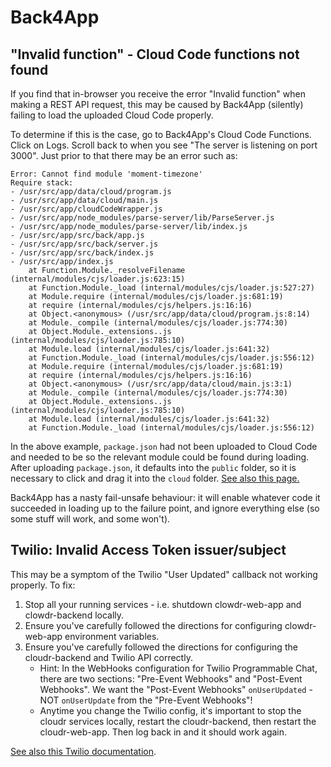 # Back4App

## "Invalid function" - Cloud Code functions not found

If you find that in-browser you receive the error "Invalid function" when making
a REST API request, this may be caused by Back4App (silently) failing to load
the uploaded Cloud Code properly.

To determine if this is the case, go to Back4App's Cloud Code Functions. Click
on Logs. Scroll back to when you see "The server is listening on port 3000".
Just prior to that there may be an error such as:

```
Error: Cannot find module 'moment-timezone'
Require stack:
- /usr/src/app/data/cloud/program.js
- /usr/src/app/data/cloud/main.js
- /usr/src/app/cloudCodeWrapper.js
- /usr/src/app/node_modules/parse-server/lib/ParseServer.js
- /usr/src/app/node_modules/parse-server/lib/index.js
- /usr/src/app/src/back/app.js
- /usr/src/app/src/back/server.js
- /usr/src/app/src/back/index.js
- /usr/src/app/index.js
    at Function.Module._resolveFilename (internal/modules/cjs/loader.js:623:15)
    at Function.Module._load (internal/modules/cjs/loader.js:527:27)
    at Module.require (internal/modules/cjs/loader.js:681:19)
    at require (internal/modules/cjs/helpers.js:16:16)
    at Object.<anonymous> (/usr/src/app/data/cloud/program.js:8:14)
    at Module._compile (internal/modules/cjs/loader.js:774:30)
    at Object.Module._extensions..js (internal/modules/cjs/loader.js:785:10)
    at Module.load (internal/modules/cjs/loader.js:641:32)
    at Function.Module._load (internal/modules/cjs/loader.js:556:12)
    at Module.require (internal/modules/cjs/loader.js:681:19)
    at require (internal/modules/cjs/helpers.js:16:16)
    at Object.<anonymous> (/usr/src/app/data/cloud/main.js:3:1)
    at Module._compile (internal/modules/cjs/loader.js:774:30)
    at Object.Module._extensions..js (internal/modules/cjs/loader.js:785:10)
    at Module.load (internal/modules/cjs/loader.js:641:32)
    at Function.Module._load (internal/modules/cjs/loader.js:556:12)
```

In the above example, `package.json` had not been uploaded to Cloud Code and
needed to be so the relevant module could be found during loading. After
uploading `package.json`, it defaults into the `public` folder, so it is
necessary to click and drag it into the `cloud` folder. [See also this
page.](https://help.back4app.com/hc/en-us/articles/360002038772-How-to-install-an-NPM-module-at-Back4App-)

Back4App has a nasty fail-unsafe behaviour: it will enable whatever code it
succeeded in loading up to the failure point, and ignore everything else (so
some stuff will work, and some won't).

## Twilio: Invalid Access Token issuer/subject

This may be a symptom of the Twilio "User Updated" callback not working properly.
To fix:

1. Stop all your running services - i.e. shutdown clowdr-web-app and
   clowdr-backend locally.
1. Ensure you've carefully followed the directions for configuring
   clowdr-web-app environment variables.
1. Ensure you've carefully followed the directions for configuring the cloudr-backend
   and Twilio API correctly.
    * Hint: In the WebHooks configuration for Twilio Programmable Chat, there
      are two sections: "Pre-Event Webhooks" and "Post-Event Webhooks". We want
      the "Post-Event Webhooks" `onUserUpdated` - NOT `onUserUpdate` from the
      "Pre-Event Webhooks"!
    * Anytime you change the Twilio config, it's important to stop the cloudr
      services locally, restart the cloudr-backend, then restart the
      cloudr-web-app. Then log back in and it should work again.

[See also this Twilio documentation](https://www.twilio.com/docs/api/errors/20103).
